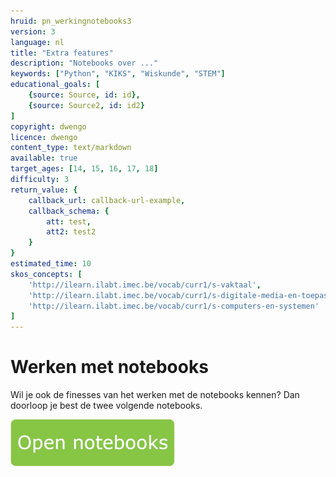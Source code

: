 ```yaml
---
hruid: pn_werkingnotebooks3
version: 3
language: nl
title: "Extra features"
description: "Notebooks over ..."
keywords: ["Python", "KIKS", "Wiskunde", "STEM"]
educational_goals: [
    {source: Source, id: id}, 
    {source: Source2, id: id2}
]
copyright: dwengo
licence: dwengo
content_type: text/markdown
available: true
target_ages: [14, 15, 16, 17, 18]
difficulty: 3
return_value: {
    callback_url: callback-url-example,
    callback_schema: {
        att: test,
        att2: test2
    }
}
estimated_time: 10
skos_concepts: [
    'http://ilearn.ilabt.imec.be/vocab/curr1/s-vaktaal', 
    'http://ilearn.ilabt.imec.be/vocab/curr1/s-digitale-media-en-toepassingen', 
    'http://ilearn.ilabt.imec.be/vocab/curr1/s-computers-en-systemen'
]
---
```


# Werken met notebooks

Wil je ook de finesses van het werken met de notebooks kennen? Dan doorloop je best de twee volgende notebooks. 

[![](embed/Knop.png "Knop")](https://kiks.ilabt.imec.be/hub/tmplogin?id=0102 "Notebooks Werking")
